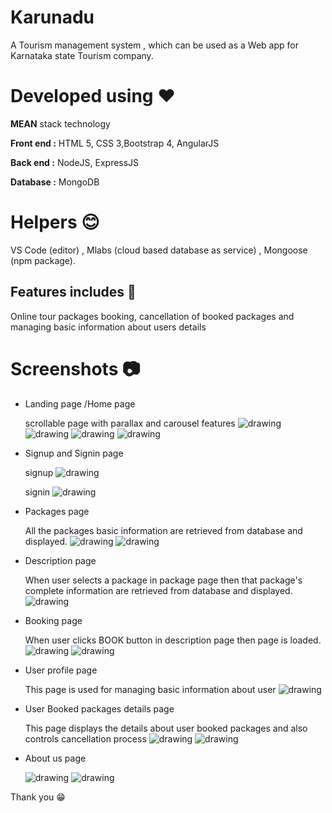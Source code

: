 # Karunadu
A Tourism management system , which can be used as a Web app for Karnataka state Tourism company.

# Developed using :hearts:

 **MEAN** stack technology
 
**Front end :** HTML 5, CSS 3,Bootstrap 4, AngularJS   

**Back end :** NodeJS, ExpressJS

**Database :** MongoDB 

# Helpers :blush:
VS Code (editor) , Mlabs (cloud based database as service) , Mongoose (npm package).


## Features includes :muscle: 
Online tour packages booking, cancellation of booked packages and managing basic information about users details

# Screenshots :camera:
* Landing page /Home page

   scrollable page with parallax and carousel features
  <img src="screenshots/home.jpg" alt="drawing"  /> 
  <img src="./screenshots/home1.jpg" alt="drawing"  width="auto"/>
  <img src="./screenshots/home2.jpg" alt="drawing"  width="auto"/> 
  <img src="./screenshots/home3.jpg" alt="drawing"  width="auto"/>

* Signup and Signin page

  signup
  <img src="./screenshots/signup.jpg" alt="drawing"  width="auto"/>

  signin
  <img src="./screenshots/login.jpg" alt="drawing"  width="auto"/>


* Packages page

  All the packages basic information are retrieved from database and displayed. 
  <img src="./screenshots/package.jpg" alt="drawing"  width="auto"/>
  <img src="./screenshots/package1.jpg" alt="drawing"  width="auto"/>

* Description page
  
  When user selects a package in package page then that package's complete information are retrieved from database and displayed.
  <img src="./screenshots/details.jpg" alt="drawing"  width="auto"/>


* Booking page
  
  When user clicks BOOK button in description page then page is loaded.
  <img src="./screenshots/booking.jpg" alt="drawing"  width="auto"/>
  <img src="./screenshots/payment.jpg" alt="drawing"  width="auto"/>


* User profile page
  
  This page is used for managing basic information about user
  <img src="./screenshots/profile.jpg" alt="drawing"  width="auto"/>

* User Booked packages details page
  
  This page displays the details about user booked packages and also controls cancellation process
  <img src="./screenshots/empty.jpg" alt="drawing"  width="auto"/>
  <img src="./screenshots/booked.jpg" alt="drawing"  width="auto"/>

* About us page

  <img src="./screenshots/about.jpg" alt="drawing"  width="auto"/>
  <img src="./screenshots/about1.jpg" alt="drawing"  width="auto"/>


Thank you :grin:
